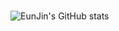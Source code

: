 ###
![EunJin's GitHub stats](https://github-readme-stats.vercel.app/api?username=EunJinPark98&show_icons=true&theme=radical)
